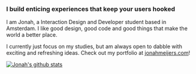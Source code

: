 ### I build enticing experiences that keep your users hooked

I am Jonah, a Interaction Design and Developer student based in Amsterdam. I like good design, good code and good things that make the world a better place.

I currently just focus on my studies, but am always open to dabble with exciting and refreshing ideas. Check out my portfolio at [jonahmeijers.com](https://jonahmeijers.com)!

[![Jonah's github stats](https://github-readme-stats.vercel.app/api?username=theonejonahgold)](https://github.com/anuraghazra/github-readme-stats)

<!--
**theonejonahgold/theonejonahgold** is a ✨ _special_ ✨ repository because its `README.md` (this file) appears on your GitHub profile.

Here are some ideas to get you started:

- 🔭 I’m currently working on ...
- 🌱 I’m currently learning ...
- 👯 I’m looking to collaborate on ...
- 🤔 I’m looking for help with ...
- 💬 Ask me about ...
- 📫 How to reach me: ...
- 😄 Pronouns: ...
- ⚡ Fun fact: ...
-->
